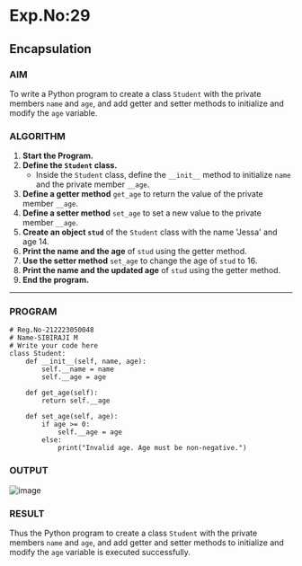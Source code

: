 # Exp.No:29  
## Encapsulation

### AIM  
To write a Python program to create a class `Student` with the private members `name` and `age`, and add getter and setter methods to initialize and modify the `age` variable.


### ALGORITHM

1. **Start the Program.**
2. **Define the `Student` class.**
   - Inside the `Student` class, define the `__init__` method to initialize `name` and the private member `__age`.
3. **Define a getter method** `get_age` to return the value of the private member `__age`.
4. **Define a setter method** `set_age` to set a new value to the private member `__age`.
5. **Create an object `stud`** of the `Student` class with the name 'Jessa' and age 14.
6. **Print the name and the age** of `stud` using the getter method.
7. **Use the setter method** `set_age` to change the age of `stud` to 16.
8. **Print the name and the updated age** of `stud` using the getter method.
9. **End the program.**

---

### PROGRAM

```
# Reg.No-212223050048
# Name-SIBIRAJI M
# Write your code here
class Student:
    def __init__(self, name, age):
        self.__name = name
        self.__age = age

    def get_age(self):
        return self.__age

    def set_age(self, age):
        if age >= 0:
            self.__age = age
        else:
            print("Invalid age. Age must be non-negative.")
```

### OUTPUT
![image](https://github.com/user-attachments/assets/10013e6d-71d9-42c5-ac08-98fbe7921944)

### RESULT
Thus the Python program to create a class `Student` with the private members `name` and `age`, and add getter and setter methods to initialize and modify the `age` variable is executed successfully.



